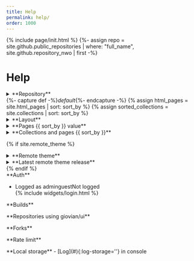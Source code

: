 ```yaml
---
title: Help
permalink: help/
order: 1000
---
```

{% include page/init.html %}
{%- assign repo = site.github.public_repositories | where: "full_name", site.github.repository_nwo | first -%}
# Help
<div class="grid">
  <div markdown="1">
<details markdown=1>
<summary markdown=1>
  **Repository**
</summary>
- [{{ site.github.repository_nwo }}]({{ site.github.repository_url }})
- Owner type `{{ repo.owner.type }}`
- Page type `{% if site.github.is_user_page %}User{% endif %}{% if site.github.is_project_page %}Project{% endif %}`
- Fork `{{ repo.fork | inspect }}`
- Release `{{ site.github.releases | first | map: 'tag_name' | default: '-' }}` `{{ site.github.releases | first | map: 'name' | default: '-' }}`
- Created <code>{% include widgets/datetime.html datetime=repo.created_at replace=true %}</code>
- Modified <code>{% include widgets/datetime.html datetime=repo.modified_at replace=true %}</code>
- Site build <code>{% include widgets/datetime.html datetime=site.time replace=true %}</code>
</details>
{%- capture def -%}<i class="fg-secondary">default</i>{%- endcapture -%}
{% assign html_pages = site.html_pages | sort: sort_by %}
{% assign sorted_collections = site.collections | sort: sort_by %}
<details markdown=1>
<summary markdown=1>
  **Layout**
</summary>
- mode `{{ mode }}` {% if mode == default_mode %}{{ def }}{% endif %}
- nav `{{ nav | inspect }}` {% if nav == default_nav %}{{ def }}{% endif %}
- header `{{ header | inspect }}` {% if header == default_header %}{{ def }}{% endif %}
- navigation {% if navigation == default_navigation %}{{ def }}
  {% endif %}{%- if navigation.size == 0 -%}`[]`{%- else -%}  
  {% for n in navigation %}- `{{ n | strip }}`
  {% endfor %}{% endif %}
- sidebar {% if sidebar == default_sidebar %}{{ def }}
  {% endif %}{%- if sidebar.size == 0 -%}`[]`{%- else -%}  
  {% for s in sidebar %}- `{{ s | strip }}`
  {% endfor %}{% endif %}
- footer `{{ footer | inspect }}` {% if footer == default_footer %}{{ def }}{% endif %}
- metadata `{{ metadata | inspect }}` {% if metadata == default_metadata %}{{ def }}{% endif %}
- pagination `{{ pagination | inspect }}` {% if pagination == default_pagination %}{{ def }}{% endif %}
- sort_by `{{ sort_by }}` {% if sort_by == default_sort_by %}{{ def }}{% endif %}
</details>

<details markdown=1>
<summary markdown=1>
  **Pages {{ sort_by }} value**
</summary>
{% assign html_sorted = html_pages | sort: sort_by %}{% for item in html_sorted %}- `{{ item[sort_by] | inspect }}` {{ item.title | default: item.name }}
{% endfor %}
</details>

<details markdown=1>
<summary markdown=1>
  **Collections and pages {{ sort_by }}**
</summary>
{% for collection in sorted_collections %}- `{{ collection.order | inspect }}` {{ collection.title | default: collection.label }} ({{ collection.docs.size }} documents){% assign collection_docs = collection.docs | sort: sort_by %}{% for p in collection_docs %}
  - `{{ p[sort_by] | inspect }}` {{ p.title | default: p.path }}{% endfor %}
{% endfor %}
</details>

{% if site.remote_theme %}
<details markdown=1>
<summary markdown=1>
  **Remote theme**
</summary>
- Repository [{{ site.remote_theme | split: '@' | first }}]({{ site.remote_theme | split: '@' | first }})
- Branch `{{ site.remote_theme | split: '@' | last | default: '-' }}`
- Plugin [jekyll-remote-theme](https://github.com/benbalter/jekyll-remote-theme) {{ site.github.versions["jekyll-remote-theme"] }}
</details>

<details markdown=1>
<summary markdown=1>
  **Latest remote theme release**
</summary>
<ul github-api-url='repos/{{ site.remote_theme | split: '@' | first }}/releases/latest' github-api-out='tag_name,name,published_at'></ul>
</details>
{% endif %}

</div>
<div markdown="1">
**Auth**
<ul>
  <li><span class='logged'>Logged as <span class='role-admin'>admin</span><span class='role-guest'>guest</span></span><span class='unlogged'>Not logged</span></li>
  {% include widgets/login.html %}
</ul>
<div class='role-admin' markdown="1">
**Builds**
<ul github-api-url-repo='pages/builds/latest' github-api-text='Latest' github-api-out='status, created_at'></ul>
<ul github-api-url-repo='pages/builds' github-api-method='POST' github-api-out='status' github-api-text='Request new build'></ul>
**Repositories using giovian/ui**
<ul github-api-url='search/code?q=giovian/ui+in:file+language:yml+filename:_config+path:/' github-api-out='total_count,items[repository.html_url]' github-api-text='Search'></ul>
**Forks**
<ul github-api-url-repo='forks' github-api-out='html_url' github-api-text='Forks'></ul>
**Rate limit**
<ul github-api-url='rate_limit' github-api-text="Remaining and used" github-api-out='rate.used,rate.remaining,resources.search.used,resources.search.remaining'></ul>
</div>
**Local storage**
- [Log](#){:log-storage=''} in console
</div>
</div>
